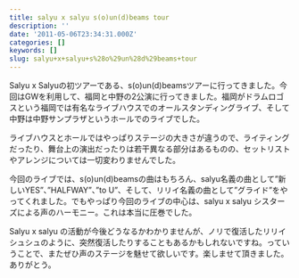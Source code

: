 ```yaml
---
title: salyu x salyu s(o)un(d)beams tour
description: ''
date: '2011-05-06T23:34:31.000Z'
categories: []
keywords: []
slug: salyu+x+salyu+s%28o%29un%28d%29beams+tour
---
```

Salyu x Salyuの初ツアーである、s(o)un(d)beamsツアーに行ってきました。今回はGWを利用して、福岡と中野の2公演に行ってきました。福岡がドラムロゴスという福岡では有名なライブハウスでのオールスタンディングライブ、そして中野は中野サンプラザというホールでのライブでした。

ライブハウスとホールではやっぱりステージの大きさが違うので、ライティングだったり、舞台上の演出だったりは若干異なる部分はあるものの、セットリストやアレンジについては一切変わりませんでした。

今回のライブでは、s(o)un(d)beamsの曲はもちろん、salyu名義の曲として”新しいYES”、”HALFWAY”、”to U”、そして、リリイ名義の曲として”グライド”をやってくれました。でもやっぱり今回のライブの中心は、salyu x salyu シスターズによる声のハーモニー。これは本当に圧巻でした。

Salyu x salyu の活動が今後どうなるかわかりませんが、ノリで復活したリリイシュシュのように、突然復活したりすることもあるかもしれないですね。っていうことで、またぜひ声のステージを魅せて欲しいです。楽しませて頂きました。ありがとう。